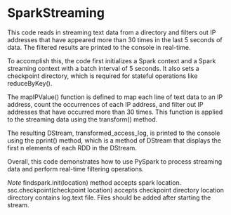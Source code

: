 # SparkStreaming

This code reads in streaming text data from a directory and filters out IP addresses that have appeared more than 30 times in the last 5 seconds of data. The filtered results are printed to the console in real-time.

To accomplish this, the code first initializes a Spark context and a Spark streaming context with a batch interval of 5 seconds. It also sets a checkpoint directory, which is required for stateful operations like reduceByKey().

The mapIPValue() function is defined to map each line of text data to an IP address, count the occurrences of each IP address, and filter out IP addresses that have occurred more than 30 times. This function is applied to the streaming data using the transform() method.

The resulting DStream, transformed_access_log, is printed to the console using the pprint() method, which is a method of DStream that displays the first n elements of each RDD in the DStream.

Overall, this code demonstrates how to use PySpark to process streaming data and perform real-time filtering operations.

*Note*
findspark.init(location) method accepts spark location.
ssc.checkpoint(checkpoint location) accepts checkpoint directory location
directory contains log.text file. Files should be added after starting the stream. 
